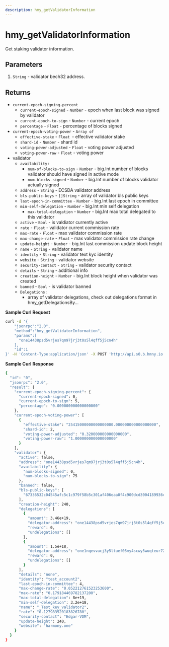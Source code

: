 ```yaml
---
description: hmy_getValidatorInformation
---
```


# hmy_getValidatorInformation

Get staking validator information.

## Parameters

1. `String` - validator bech32 address.

## Returns

* `current-epoch-signing-percent`
  * `current-epoch-signed` - `Number` - epoch when last block was signed by validator
  * `current-epoch-to-sign` - `Number` - current epoch
  * `percentage` - `Float` - percentage of blocks signed
* `current-epoch-voting-power` - `Array of`
  * `effective-stake` - `Float `- effective validator stake
  * `shard-id` - `Number` - shard id
  * `voting-power-adjusted` - `Float` - voting power adjusted
  * `voting-power-raw` - `Float` - voting power
* validator
  * `availability:`
    * `num-of-blocks-to-sign` - `Number` - big.Int number of blocks validator should have signed in active mode
    * `num-blocks-signed` - `Number` - big.Int number of blocks validator actually signed
  * `address` - `String` - ECSDA validator address
  * `bls-public-keys` - `[]String` - array of validator bls public keys
  * `last-epoch-in-committee` - `Number` - big.Int last epoch in committee
  * `min-self-delegation` - `Number` - big.Int min self delegation
    * `max-total-delegation` - `Number` - big.Int max total delegated to this validator
  * `active` - `Bool` - is valdiator currently active
  * `rate` - `Float` - validator current commission rate
  * `max-rate` - `Float` - max validator commission rate
  * `max-change-rate` - `Float` - max validator commission rate change
  * `update-height`  - `Number` - big.Int last commission update block height
  * `name` - `String` - validator name
  * `identity` - `String` - validator text kyc identity
  * `website` - `String` - validator website
  * `security-contact` - `String` - validator security contact
  * `details` - `String` - additional info
  * `creation-height` - `Number` - big.Int block height when validator was created
  * `banned` - `Bool` - is validator banned
  * `Delegations:`
    * array of validator delegations, check out delegations format in hmy_getDelegationsBy...

**Sample Curl Request**

```bash
curl -d '{
    "jsonrpc":"2.0",
    "method":"hmy_getValidatorInformation",
    "params":[
      "one14438psd5vrjes7qm97jrj3t0s5l4qff5j5cn4h"
    ],
    "id":1
}' -H 'Content-Type:application/json' -X POST 'http://api.s0.b.hmny.io'
```

**Sample Curl Response**

```bash
{
  "id": "0",
  "jsonrpc": "2.0",
  "result": {
    "current-epoch-signing-percent": {
      "current-epoch-signed": 0,
      "current-epoch-to-sign": 5,
      "percentage": "0.000000000000000000"
    },
    "current-epoch-voting-power": [
      {
        "effective-stake": "25415000000000000000.000000000000000000",
        "shard-id": 2,
        "voting-power-adjusted": "0.320000000000000000",
        "voting-power-raw": "1.000000000000000000"
      }
    ],
    "validator": {
      "active": false,
      "address": "one14438psd5vrjes7qm97jrj3t0s5l4qff5j5cn4h",
      "availability": {
        "num-blocks-signed": 0,
        "num-blocks-to-sign": 75
      },
      "banned": false,
      "bls-public-keys": [
        "67336532c04545afc5c1c979f58b5c301af406eaa0f4c900dcd3004189936c7213ee126d9591026f65248e5f25278f02"
      ],
      "creation-height": 240,
      "delegations": [
        {
          "amount": 3.46e+19,
          "delegator-address": "one14438psd5vrjes7qm97jrj3t0s5l4qff5j5cn4h",
          "reward": 0,
          "undelegations": []
        },
        {
          "amount": 1.5e+18,
          "delegator-address": "one1nqevvacj3y5ltuef05my4scwy5wuqteur72jk5",
          "reward": 0,
          "undelegations": []
        }
      ],
      "details": "none",
      "identity": "test_account2",
      "last-epoch-in-committee": 4,
      "max-change-rate": "0.052212761523253600",
      "max-rate": "0.179184469782137200",
      "max-total-delegation": 8e+19,
      "min-self-delegation": 3.2e+18,
      "name": "_Test_key_validator2",
      "rate": "0.127983520183826780",
      "security-contact": "Edgar-VDM",
      "update-height": 240,
      "website": "harmony.one"
    }
  }
}
```

